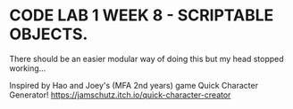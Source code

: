 # CODE LAB 1 WEEK 8 - SCRIPTABLE OBJECTS. 

There should be an easier modular way of doing this but my head stopped working...

Inspired by Hao and Joey's (MFA 2nd years) game Quick Character Generator! https://jamschutz.itch.io/quick-character-creator
